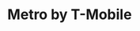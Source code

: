 ---
title: "Metro by T-Mobile"
url: /sacramento/metro-by-t-mobile-truxel-road/
shop: mobile phone
---